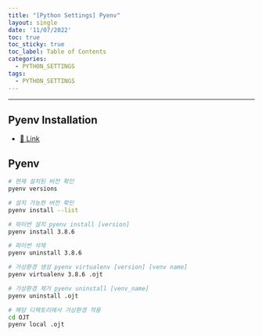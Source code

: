 ```yaml
---
title: "[Python Settings] Pyenv"
layout: single
date: '11/07/2022'
toc: true
toc_sticky: true
toc_label: Table of Contents
categories:
  - PYTHON_SETTINGS
tags:
  - PYTHON_SETTINGS
---
```


---

## Pyenv Installation
* [🔗 Link](https://zsu58.github.io/macbook_settings/macbook/)

## Pyenv
```bash
# 현재 설치된 버전 확인
pyenv versions

# 설치 가능한 버전 확인
pyenv install --list

# 파이썬 설치 pyenv install [version]
pyenv install 3.8.6

# 파이썬 삭제
pyenv uninstall 3.8.6

# 가상환경 생성 pyenv virtualenv [version] [venv name]
pyenv virtualenv 3.8.6 .ojt

# 가상환경 제거 pyenv uninstall [venv_name]
pyenv uninstall .ojt

# 해당 디렉토리에서 가상환경 적용
cd OJT
pyenv local .ojt
```
